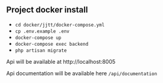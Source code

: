 ## Project docker install
* `cd docker/jjtt/docker-compose.yml`
* `cp .env.example .env`
* `docker-compose up`
* `docker-compose exec backend` 
* `php artisan migrate`

Api will be available at http://localhost:8005

Api documentation will be available here `/api/documentation`
